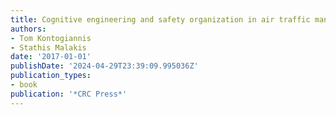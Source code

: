 ```yaml
---
title: Cognitive engineering and safety organization in air traffic management
authors:
- Tom Kontogiannis
- Stathis Malakis
date: '2017-01-01'
publishDate: '2024-04-29T23:39:09.995036Z'
publication_types:
- book
publication: '*CRC Press*'
---
```

